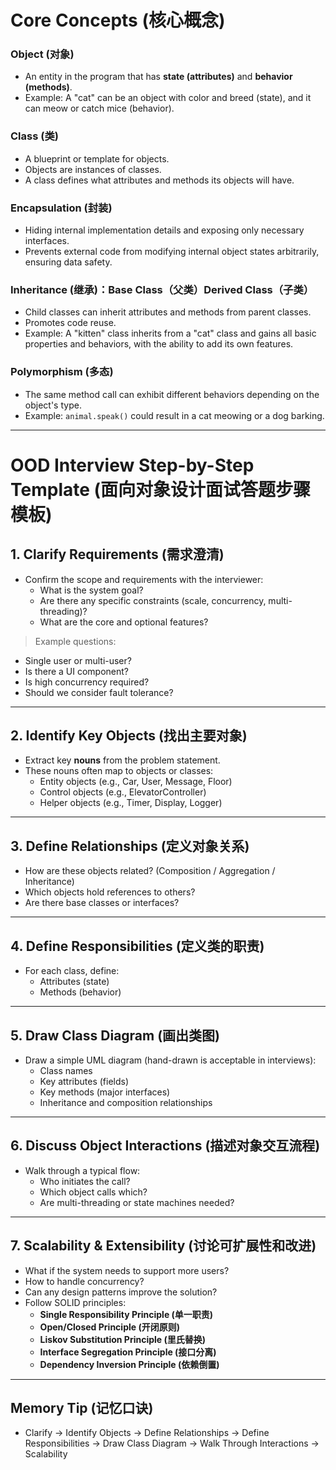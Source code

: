 # Core Concepts (核心概念)

### Object (对象)
- An entity in the program that has **state (attributes)** and **behavior (methods)**.
- Example: A "cat" can be an object with color and breed (state), and it can meow or catch mice (behavior).

### Class (类)
- A blueprint or template for objects.
- Objects are instances of classes.
- A class defines what attributes and methods its objects will have.

### Encapsulation (封装)
- Hiding internal implementation details and exposing only necessary interfaces.
- Prevents external code from modifying internal object states arbitrarily, ensuring data safety.

### Inheritance (继承)：Base Class（父类）Derived Class（子类）
- Child classes can inherit attributes and methods from parent classes.
- Promotes code reuse.
- Example: A "kitten" class inherits from a "cat" class and gains all basic properties and behaviors, with the ability to add its own features.

### Polymorphism (多态)
- The same method call can exhibit different behaviors depending on the object's type.
- Example: `animal.speak()` could result in a cat meowing or a dog barking.

---

# OOD Interview Step-by-Step Template (面向对象设计面试答题步骤模板)

## 1. Clarify Requirements (需求澄清)
- Confirm the scope and requirements with the interviewer:
  - What is the system goal?
  - Are there any specific constraints (scale, concurrency, multi-threading)?
  - What are the core and optional features?

> Example questions:
- Single user or multi-user?
- Is there a UI component?
- Is high concurrency required?
- Should we consider fault tolerance?

---

## 2. Identify Key Objects (找出主要对象)
- Extract key **nouns** from the problem statement.
- These nouns often map to objects or classes:
  - Entity objects (e.g., Car, User, Message, Floor)
  - Control objects (e.g., ElevatorController)
  - Helper objects (e.g., Timer, Display, Logger)

---

## 3. Define Relationships (定义对象关系)
- How are these objects related? (Composition / Aggregation / Inheritance)
- Which objects hold references to others?
- Are there base classes or interfaces?

---

## 4. Define Responsibilities (定义类的职责)
- For each class, define:
  - Attributes (state)
  - Methods (behavior)

---

## 5. Draw Class Diagram (画出类图)
- Draw a simple UML diagram (hand-drawn is acceptable in interviews):
  - Class names
  - Key attributes (fields)
  - Key methods (major interfaces)
  - Inheritance and composition relationships

---

## 6. Discuss Object Interactions (描述对象交互流程)
- Walk through a typical flow:
  - Who initiates the call?
  - Which object calls which?
  - Are multi-threading or state machines needed?

---

## 7. Scalability & Extensibility (讨论可扩展性和改进)
- What if the system needs to support more users?
- How to handle concurrency?
- Can any design patterns improve the solution?
- Follow SOLID principles:
  - **Single Responsibility Principle (单一职责)**
  - **Open/Closed Principle (开闭原则)**
  - **Liskov Substitution Principle (里氏替换)**
  - **Interface Segregation Principle (接口分离)**
  - **Dependency Inversion Principle (依赖倒置)**

---

##  Memory Tip (记忆口诀)
- Clarify → Identify Objects → Define Relationships → Define Responsibilities → Draw Class Diagram → Walk Through Interactions → Scalability
